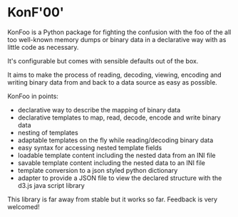 # KonF'00'

KonFoo is a Python package for fighting the confusion with the foo of
the all too well-known memory dumps or binary data in a declarative way
with as little code as necessary.

It's configurable but comes with sensible defaults out of the box.

It aims to make the process of reading, decoding, viewing, encoding and
writing binary data from and back to a data source as easy as possible.

KonFoo in points:

- declarative way to describe the mapping of binary data
- declarative templates to map, read, decode, encode and write binary data
- nesting of templates
- adaptable templates on the fly while reading/decoding binary data
- easy syntax for accessing nested template fields
- loadable template content including the nested data from an INI file
- savable template content including the nested data to an INI file
- template conversion to a json styled python dictionary
- adapter to provide a JSON file to view the declared structure with
  the d3.js java script library

This library is far away from stable but it works so far. Feedback is very welcomed!
